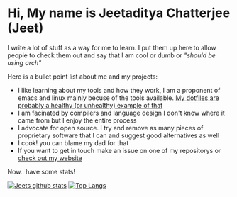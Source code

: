 # Hi, My name is Jeetaditya Chatterjee (Jeet)

I write a lot of stuff as a way for me to learn. I put them up here to allow
people to check them out and say that I am cool or dumb or _"should be using
arch"_

Here is a bullet point list about me and my projects:

- I like learning about my tools and how they work, I am a proponent of emacs and
  linux mainly becuse of the tools available. [My dotfiles are probably a
  healthy (or unhealthy) example of
  that](https://github.com/jeetelongname/dotfiles)
- I am facinated by compilers and language design
  I don't know where it came from but I enjoy the entire process
- I advocate for open source.
  I try and remove as many pieces of proprietary software that I can and suggest
  good alternatives as well
- I cook! you can blame my dad for that
- If you want to get in touch make an issue on one of my repositorys or [check out my
  website](https://jeetelongname.github.io)

Now.. have some stats!

[![Jeets github stats](https://github-readme-stats.vercel.app/api?username=jeetelongname&show_icons=true&hide_border=true&theme=dark)](https://github.com/anuraghazra/github-readme-stats)
[![Top Langs](https://github-readme-stats.vercel.app/api/top-langs/?username=jeetelongname&layout=compact&hide_border=true&exclude_repo=jeetelongname.github.io&theme=dark)](https://www.youtube.com/watch?v=l_xDjgTDmiY)
